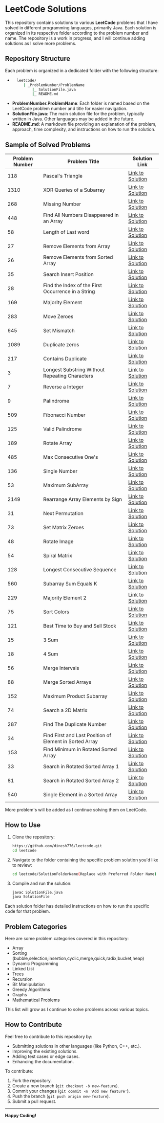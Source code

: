 # LeetCode Solutions

This repository contains solutions to various **LeetCode** problems that I have solved in different programming languages, primarily Java. Each solution is organized in its respective folder according to the problem number and name. The repository is a work in progress, and I will continue adding solutions as I solve more problems.

## Repository Structure

Each problem is organized in a dedicated folder with the following structure:

- ```bash
    leetcode/
       | _ProblemNumber/ProblemName
           |_ SolutionFile.java
           |_ README.md


- **ProblemNumber.ProblemName**: Each folder is named based on the LeetCode problem number and title for easier navigation.
- **SolutionFile.java**: The main solution file for the problem, typically written in Java. Other languages may be added in the future.
- **README.md**: A markdown file providing an explanation of the problem, approach, time complexity, and instructions on how to run the solution.

## Sample of Solved Problems

| Problem Number | Problem Title                                           | Solution Link                                                                                                  |
|----------------|---------------------------------------------------------|----------------------------------------------------------------------------------------------------------------|
| 118            | Pascal's Triangle                                       | [Link to Solution](https://github.com/dinesh776/leetcode/tree/main/_118/PascalsTriangle)                       |
| 1310           | XOR Queries of a Subarray                               | [Link to Solution](https://github.com/dinesh776/leetcode/tree/main/_1310/XORQueriesOfaSubarray)                |
| 268            | Missing Number                                          | [Link to Solution](https://github.com/dinesh776/leetcode/tree/main/_268/MissingNumber)                         |
| 448            | Find All Numbers Disappeared in an Array                | [Link to Solution](https://github.com/dinesh776/leetcode/tree/main/_448/FindAllNumbersDisappearedinanArray)    |
| 58             | Length of Last word                                     | [Link to Solution](https://github.com/dinesh776/leetcode/tree/main/_58/LengthofLastWord)                       |
| 27             | Remove Elements from Array                              | [Link to Solution](https://github.com/dinesh776/leetcode/tree/main/_27RemoveElement)                           |
| 26             | Remove Elements from Sorted Array                       | [Link to Solution](https://github.com/dinesh776/leetcode/tree/main/_26RemoveDuplicatesFromSortedArray)         |
| 35             | Search Insert Position                                  | [Link to Solution](https://github.com/dinesh776/leetcode/tree/main/_35SearchInsertPosition)                    |
| 28             | Find the Index of the First Occurrence in a String      | [Link to Solution](https://github.com/dinesh776/leetcode/tree/main/_28FindTheIndexOfTheFirstOccurrenceInAString) |
| 169            | Majority Element                                        | [Link to Solution](https://github.com/dinesh776/leetcode/tree/main/_169MajorityElement)                        |
| 283            | Move Zeroes                                             | [Link to Solution](https://github.com/dinesh776/leetcode/tree/main/_283MoveZeroes)                             |
| 645            | Set Mismatch                                            | [Link to Solution](https://github.com/dinesh776/leetcode/tree/main/_645SetMismatch)                            |
| 1089           | Duplicate zeros                                         | [Link to Solution](https://github.com/dinesh776/leetcode/tree/main/_1089DuplicateZeros)                        |
| 217            | Contains Duplicate                                      | [Link to Solution](https://github.com/dinesh776/leetcode/tree/main/_217ContainsDuplicate)                      |
| 3              | Longest Substring Without Repeating Characters          | [Link to Solution](https://github.com/dinesh776/leetcode/tree/main/_3LongestSubstringWithNoRepeatingCharacter) |
| 7              | Reverse a Integer                                       | [Link to Solution](https://github.com/dinesh776/leetcode/tree/main/_7ReverseInteger)                           |
| 9              | Palindrome                                              | [Link to Solution](https://github.com/dinesh776/leetcode/tree/main/_9Palindrome)                               |
| 509            | Fibonacci Number                                        | [Link to Solution](https://github.com/dinesh776/leetcode/tree/main/_509FibonacciNumber)                        |
| 125            | Valid Palindrome                                        | [Link to Solution](https://github.com/dinesh776/leetcode/tree/main/_125ValidPalindrome)                        |
| 189            | Rotate Array                                            | [Link to Solution](https://github.com/dinesh776/leetcode/tree/main/_189RotateArray)                            |
| 485            | Max Consecutive One's                                   | [Link to Solution](https://github.com/dinesh776/leetcode/tree/main/_485MaxConsecutiveOnes)                     |
| 136            | Single Number                                           | [Link to Solution](https://github.com/dinesh776/leetcode/tree/main/_136SingleNumber)                           |
| 53             | Maximum SubArray                                        | [Link to Solution](https://github.com/dinesh776/leetcode/tree/main/_53MaximumSubarray)                         |
| 2149           | Rearrange Array Elements by Sign                        | [Link to Solution](https://github.com/dinesh776/leetcode/tree/main/_2149RearrangeArrayElementsBysign)          |
| 31             | Next Permutation                                        | [Link to Solution](https://github.com/dinesh776/leetcode/tree/main/_31NextPermutation)                         |
| 73             | Set Matrix Zeroes                                       | [Link to Solution](https://github.com/dinesh776/leetcode/tree/main/_73SetMatrixZeroes)                         |
| 48             | Rotate Image                                            | [Link to Solution](https://github.com/dinesh776/leetcode/tree/main/_48RotateImage)                             |
| 54             | Spiral Matrix                                           | [Link to Solution](https://github.com/dinesh776/leetcode/tree/main/_54SpiralMatrix)                            |
| 128            | Longest Consecutive Sequence                            | [Link to Solution](https://github.com/dinesh776/leetcode/tree/main/_128LongestConsecutiveSequence)             |
| 560            | Subarray Sum Equals K                                   | [Link to Solution](https://github.com/dinesh776/leetcode/tree/main/_560SubarraySumEqualsK)                     |
| 229            | Majority Element 2                                      | [Link to Solution](https://github.com/dinesh776/leetcode/tree/main/_229MajorityElement2)                       |
| 75             | Sort Colors                                             | [Link to Solution](https://github.com/dinesh776/leetcode/tree/main/_75SortColors)                              |
| 121            | Best Time to Buy and Sell Stock                         | [Link to Solution](https://github.com/dinesh776/leetcode/tree/main/_121BestTimeToBuyAndSellStock)              |
| 15             | 3 Sum                                                   | [Link to Solution](https://github.com/dinesh776/leetcode/tree/main/_15ThreeSum)                                |
| 18             | 4 Sum                                                   | [Link to Solution](https://github.com/dinesh776/leetcode/tree/main/_18FourSum)                                 |
| 56             | Merge Intervals                                         | [Link to Solution](https://github.com/dinesh776/leetcode/tree/main/_56MergeIntervals)                          |
| 88             | Merge Sorted Arrays                                     | [Link to Solution](https://github.com/dinesh776/leetcode/tree/main/_88MergeSortedArray)                        |
| 152            | Maximum Product Subarray                                | [Link to Solution](https://github.com/dinesh776/leetcode/tree/main/_152MaximumProductSubarray)                 |
| 74             | Search a 2D Matrix                                      | [Link to Solution](https://github.com/dinesh776/leetcode/tree/main/_74SearchA2DMatrix)                         |
| 287            | Find The Duplicate Number                               | [Link to Solution](https://github.com/dinesh776/leetcode/tree/main/_287FindTheDuplicateNumber)                 |
| 34             | Find First and Last Position of Element in Sorted Array | [Link to Solution](https://github.com/dinesh776/leetcode/tree/main/_34FindFirstAndLast)                        |
| 153            | Find Minimum in Rotated Sorted Array                    | [Link to Solution](https://github.com/dinesh776/leetcode/tree/main/_153FindMinimumInRotatedSortedArray)        |
| 33             | Search in Rotated Sorted Array 1                        | [Link to Solution](https://github.com/dinesh776/leetcode/tree/main/_33SearchInRotatedSortedArray)              |
| 81             | Search in Rotated Sorted Array 2                        | [Link to Solution](https://github.com/dinesh776/leetcode/tree/main/_81SearchInRotatedSortedArray)              |
| 540            | Single Element in a Sorted Array                        | [Link to Solution](https://github.com/dinesh776/leetcode/tree/main/_540SingleElementInASortedArray)            |



More problem's will be added as I continue solving them on LeetCode.

## How to Use 

1. Clone the repository:
   ```bash
   https://github.com/dinesh776/leetcode.git
   cd leetcode
2. Navigate to the folder containing the specific problem solution you'd like to review:
    ```bash
    cd leetcode/SolutionFolderName(Replace with Preferred Folder Name)
3. Compile and run the solution:
    ```bash
   javac SolutionFile.java
    java SolutionFile

Each solution folder has detailed instructions on how to run the specific code for that problem.

## Problem Categories

Here are some problem categories covered in this repository:

- Array
- Sorting (bubble,selection,insertion,cyclic,merge,quick,radix,bucket,heap)
- Dynamic Programming
- Linked List
- Trees
- Recursion
- Bit Manipulation
- Greedy Algorithms
- Graphs
- Mathematical Problems

This list will grow as I continue to solve problems across various topics.


## How to Contribute

Feel free to contribute to this repository by:

- Submitting solutions in other languages (like Python, C++, etc.).
- Improving the existing solutions.
- Adding test cases or edge cases.
- Enhancing the documentation.

To contribute:

1. Fork the repository.
2. Create a new branch (`git checkout -b new-feature`).
3. Commit your changes (`git commit -m 'Add new feature'`).
4. Push the branch (`git push origin new-feature`).
5. Submit a pull request.


---

**Happy Coding!**
